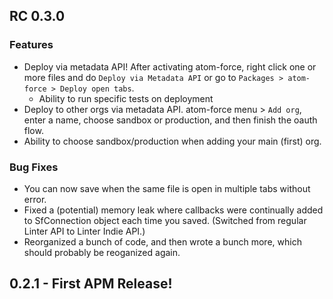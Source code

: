 ## RC 0.3.0
### Features
* Deploy via metadata API! After activating atom-force, right click one or more files and do `Deploy via Metadata API` or go to `Packages > atom-force > Deploy open tabs`.
  * Ability to run specific tests on deployment
* Deploy to other orgs via metadata API. atom-force menu > `Add org`, enter a name, choose sandbox or production, and then finish the oauth flow.
* Ability to choose sandbox/production when adding your main (first) org.


### Bug Fixes
* You can now save when the same file is open in multiple tabs without error.
* Fixed a (potential) memory leak where callbacks were continually added to SfConnection object each time you saved. (Switched from regular Linter API to Linter Indie API.)
* Reorganized a bunch of code, and then wrote a bunch more, which should probably be reoganized again.

## 0.2.1 - First APM Release!
